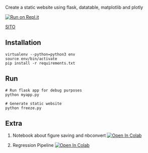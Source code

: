 Create a static website using flask, datatable, matplotlib and plotly

[![Run on Repl.it](https://repl.it/badge/github/visiont3lab/flask-static-website)](https://repl.it/github/visiont3lab/flask-static-website)

[SITO](https://visiont3lab.github.io/flask-static-website/)

## Installation

```
virtualenv --python=python3 env
source env/bin/activate
pip install -r requirements.txt
```

## Run 

```
# Run flask app for debug purposes
python myapp.py
```

```
# Generate static website
python freeze.py
```
## Extra 
1. Notebook about figure saving and nbconvert
<a href="https://colab.research.google.com/github/visiont3lab/flask-static-website/blob/master/save-notebook.ipynb" target="_parent"><img src="https://colab.research.google.com/assets/colab-badge.svg" alt="Open In Colab"/></a>

2. Regression Pipeline
<a href="https://colab.research.google.com/github/visiont3lab/flask-static-website/blob/master/regressione_pipeline.ipynb" target="_parent"><img src="https://colab.research.google.com/assets/colab-badge.svg" alt="Open In Colab"/></a>





